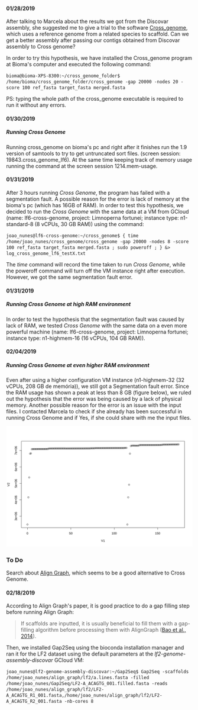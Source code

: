 #### 01/28/2019  
After talking to Marcela about the results we got from the Discovar assembly, she suggested me to give a trial to the software [Cross_genome](https://www.sanger.ac.uk/science/tools/crossgenome), which uses a reference genome from a related species to scaffold. Can we get a better assembly after passing our contigs obtained from Discovar assembly to Cross genome?  

In order to try this hypothesis, we have installed the Cross_genome program at Bioma's computer and executed the following command:  
```console  
bioma@bioma-XPS-8300:~/cross_genome_folder$ /home/bioma/cross_genome_folder/cross_genome -gap 20000 -nodes 20 -score 100 ref_fasta target_fasta merged.fasta
```  

PS: typing the whole path of the cross_genome executable is required to run it without any errors.  

#### 01/30/2019  
##### Running Cross Genome  
Running cross_genome on bioma's pc and right after it finishes run the 1.9 version of samtools to try to get untruncated sort files. (screen session: 19843.cross_genome_lf6). At the same time keeping track of memory usage running the command at the screen session 1214.mem-usage.  

#### 01/31/2019  
After 3 hours running *Cross Genome*, the program has failed with a segmentation fault. A possible reason for the error is lack of memory at the bioma's pc (which has 16GB of RAM). In order to test this hypothesis, we decided to run the *Cross Genome* with the same data at a VM from GCloud (name: lf6-cross-genome, project: Limnoperna fortunei; instance type: n1-standard-8 (8 vCPUs, 30 GB RAM)) using the command:  

```console  ovar's_Assembly
joao_nunes@lf6-cross-genome:~/cross_genome$ { time /home/joao_nunes/cross_genome/cross_genome -gap 20000 -nodes 8 -score 100 ref_fasta target_fasta merged.fasta ; sudo poweroff ; } &> log_cross_genome_lf6_testX.txt  
``` 
The *time* command will record the time taken to run *Cross Genome*, while the poweroff command will turn off the VM instance right after execution.  
However, we got the same segmentation fault error. 

#### 01/31/2019  
##### Running *Cross Genome* at high RAM environment  
In order to test the hypothesis that the segmentation fault was caused by lack of RAM, we tested *Cross Genome* with the same data on a even more powerful machine (name: lf6-cross-genome, project: Limnoperna fortunei; instance type: n1-highmem-16 (16 vCPUs, 104 GB RAM)). 

#### 02/04/2019  
##### Running *Cross Genome* at even higher RAM environment  
Even after using a higher configuration VM instance (n1-highmem-32 (32 vCPUs, 208 GB de memória)), we still got a Segmentation fault error. Since the RAM usage has shown a peak at less than 8 GB (figure below), we ruled out the hypothesis that the error was being caused by a lack of physical memory. Another possible reason for the error is an issue with the input files. I contacted Marcela to check if she already has been successful in running Cross Genome and if Yes, if she could share with me the input files.  

![RAM usage for running Cross Genome](https://github.com/biobureaubiotech/goldenMusselGender/blob/master/images/RAM-usage_kB-per-minute.svg)  

### To Do  
Search about [Align Graph](https://academic.oup.com/bioinformatics/article/30/12/i319/391426), which seems to be a good alternative to Cross Genome.  
  
#### 02/18/2019  
According to Align Graph's paper, it is good practice to do a gap filling step before running Align Graph:
> If scaffolds are inputted, it is usually beneficial to fill them with a gap-filling algorithm before processing them with AlignGraph ([Bao et al., 2014](https://academic.oup.com/bioinformatics/article/30/12/i319/391426#5773866)). 

Then, we installed Gap2Seq using the bioconda installation manager and ran it for the LF2 dataset using the default parameters at the *lf2-genome-assembly-discovar* GCloud VM:  

```console  
joao_nunes@lf2-genome-assembly-discovar:~/Gap2Seq$ Gap2Seq -scaffolds /home/joao_nunes/align_graph/lf2/a.lines.fasta -filled /home/joao_nunes/Gap2Seq/LF2-A_ACAGTG_001.filled.fasta -reads /home/joao_nunes/align_graph/lf2/LF2-A_ACAGTG_R1_001.fasta,/home/joao_nunes/align_graph/lf2/LF2-A_ACAGTG_R2_001.fasta -nb-cores 8  
```
